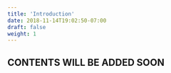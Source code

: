 ```yaml
---
title: 'Introduction'
date: 2018-11-14T19:02:50-07:00
draft: false
weight: 1
---
```

## CONTENTS WILL BE ADDED SOON

